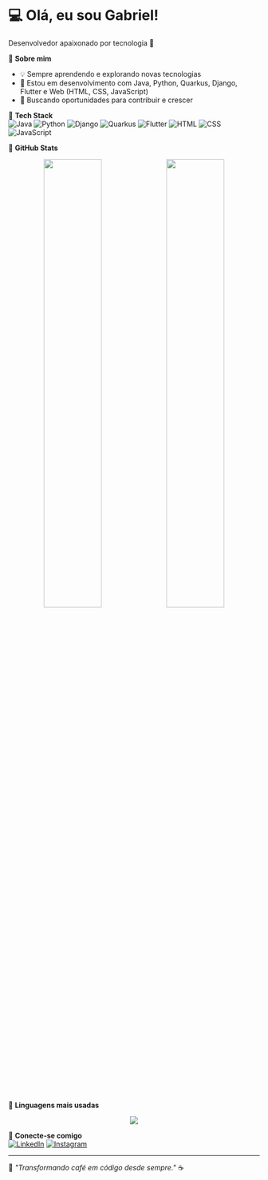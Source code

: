 # 💻 Olá, eu sou Gabriel! 
Desenvolvedor apaixonado por tecnologia 🚀  

🔹 **Sobre mim** 
- 💡 Sempre aprendendo e explorando novas tecnologias  
- 📌 Estou em desenvolvimento com Java, Python, Quarkus, Django, Flutter e Web (HTML, CSS, JavaScript)  
- 🎯 Buscando oportunidades para contribuir e crescer  

🔹 **Tech Stack**  
![Java](https://img.shields.io/badge/-Java-007396?style=flat-square&logo=java&logoColor=white)
![Python](https://img.shields.io/badge/-Python-3776AB?style=flat-square&logo=python&logoColor=white)
![Django](https://img.shields.io/badge/-Django-092E20?style=flat-square&logo=django&logoColor=white)
![Quarkus](https://img.shields.io/badge/-Quarkus-4695EB?style=flat-square&logo=quarkus&logoColor=white)
![Flutter](https://img.shields.io/badge/-Flutter-02569B?style=flat-square&logo=flutter&logoColor=white)
![HTML](https://img.shields.io/badge/-HTML-E34F26?style=flat-square&logo=html5&logoColor=white)
![CSS](https://img.shields.io/badge/-CSS-1572B6?style=flat-square&logo=css3&logoColor=white)
![JavaScript](https://img.shields.io/badge/-JavaScript-F7DF1E?style=flat-square&logo=javascript&logoColor=black)

🔹 **GitHub Stats**  
<p align="center">
  <img width="48%" src="https://github-readme-stats.vercel.app/api?username=BielGG9&show_icons=true&theme=tokyonight" />
  <img width="48%" src="https://github-readme-streak-stats.herokuapp.com/?user=BielGG9&theme=tokyonight" />
</p>

🔹 **Linguagens mais usadas**  
<p align="center">
  <img src="https://github-readme-stats.vercel.app/api/top-langs/?username=BielGG9E&layout=compact&theme=tokyonight" />
</p>

🔹 **Conecte-se comigo**  
[![LinkedIn](https://img.shields.io/badge/-LinkedIn-0077B5?style=flat-square&logo=linkedin&logoColor=white)](https://www.linkedin.com/in/gabriel-magalhães-94a68a28a/)
[![Instagram](https://img.shields.io/badge/-Instagram-E4405F?style=flat-square&logo=instagram&logoColor=white)](https://www.instagram.com/gahbochechas2/)

---
🚀 *"Transformando café em código desde sempre."* ☕
